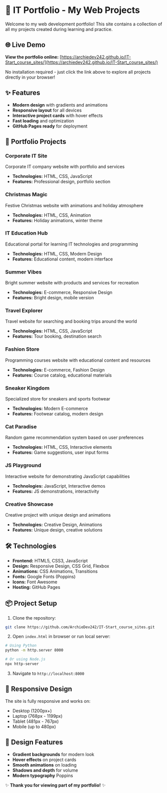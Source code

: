 # 💼 IT Portfolio - My Web Projects

Welcome to my web development portfolio! This site contains a collection of all my projects created during learning and practice.

## 🌐 Live Demo

**View the portfolio online:** [https://archiedev242.github.io/IT-Start_course_sites/](https://archiedev242.github.io/IT-Start_course_sites/)

No installation required - just click the link above to explore all projects directly in your browser!

## ✨ Features

- **Modern design** with gradients and animations
- **Responsive layout** for all devices
- **Interactive project cards** with hover effects
- **Fast loading** and optimization
- **GitHub Pages ready** for deployment

## 🚀 Portfolio Projects

### Corporate IT Site
Corporate IT company website with portfolio and services
- **Technologies:** HTML, CSS, JavaScript
- **Features:** Professional design, portfolio section

### Christmas Magic  
Festive Christmas website with animations and holiday atmosphere
- **Technologies:** HTML, CSS, Animation
- **Features:** Holiday animations, winter theme

### IT Education Hub
Educational portal for learning IT technologies and programming  
- **Technologies:** HTML, CSS, Modern Design
- **Features:** Educational content, modern interface

### Summer Vibes
Bright summer website with products and services for recreation
- **Technologies:** E-commerce, Responsive Design
- **Features:** Bright design, mobile version

### Travel Explorer  
Travel website for searching and booking trips around the world
- **Technologies:** HTML, CSS, JavaScript
- **Features:** Tour booking, destination search

### Fashion Store
Programming courses website with educational content and resources
- **Technologies:** E-commerce, Fashion Design  
- **Features:** Course catalog, educational materials

### Sneaker Kingdom
Specialized store for sneakers and sports footwear
- **Technologies:** Modern E-commerce
- **Features:** Footwear catalog, modern design

### Cat Paradise
Random game recommendation system based on user preferences
- **Technologies:** HTML, CSS, Interactive elements
- **Features:** Game suggestions, user input forms

### JS Playground
Interactive website for demonstrating JavaScript capabilities
- **Technologies:** JavaScript, Interactive demos
- **Features:** JS demonstrations, interactivity

### Creative Showcase
Creative project with unique design and animations
- **Technologies:** Creative Design, Animations
- **Features:** Unique design, creative solutions

## 🛠️ Technologies

- **Frontend:** HTML5, CSS3, JavaScript
- **Design:** Responsive Design, CSS Grid, Flexbox
- **Animations:** CSS Animations, Transitions
- **Fonts:** Google Fonts (Poppins)
- **Icons:** Font Awesome
- **Hosting:** GitHub Pages

## 📦 Project Setup

1. Clone the repository:
```bash
git clone https://github.com/ArchieDev242/IT-Start_course_sites.git
```

2. Open `index.html` in browser or run local server:
```bash
# Using Python
python -m http.server 8000

# Or using Node.js
npx http-server
```

3. Navigate to `http://localhost:8000`

## 📱 Responsive Design

The site is fully responsive and works on:
- Desktop (1200px+)  
- Laptop (768px - 1199px)
- Tablet (481px - 767px)
- Mobile (up to 480px)

## 🎨 Design Features

- **Gradient backgrounds** for modern look
- **Hover effects** on project cards  
- **Smooth animations** on loading
- **Shadows and depth** for volume
- **Modern typography** Poppins

✨ **Thank you for viewing part of my portfolio!** ✨
